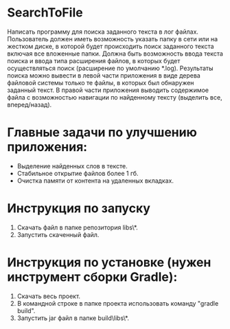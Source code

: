# SearchToFile
Написать программу для поиска заданного текста в лог файлах.
Пользователь должен иметь возможность указать папку в сети или на жестком диске, в которой будет происходить поиск заданного текста включая все вложенные папки.
Должна быть возможность ввода текста поиска и ввода типа расширения файлов, в которых будет осуществляться поиск (расширение по умолчанию *.log).
Результаты поиска можно вывести в левой части приложения в виде дерева файловой системы только те файлы, в которых был обнаружен заданный текст.
В правой части приложения выводить содержимое файла с возможностью навигации по найденному тексту (выделить все, вперед/назад).

# Главные задачи по улучшению приложения:
- Выделение найденных слов в тексте.
- Стабильное открытие файлов более 1 гб.
- Очистка памяти от контента на удаленных вкладках.

# Инструкция по запуску 
1. Скачать файл в папке репозитория libs\\*.
2. Запустить скаченный файл.

# Инструкция по установке (нужен инструмент сборки Gradle):
1. Скачать весь проект.
2. В командной строке в папке проекта использовать команду "gradle build".
3. Запустить jar файл в папке build\libs\\*.
